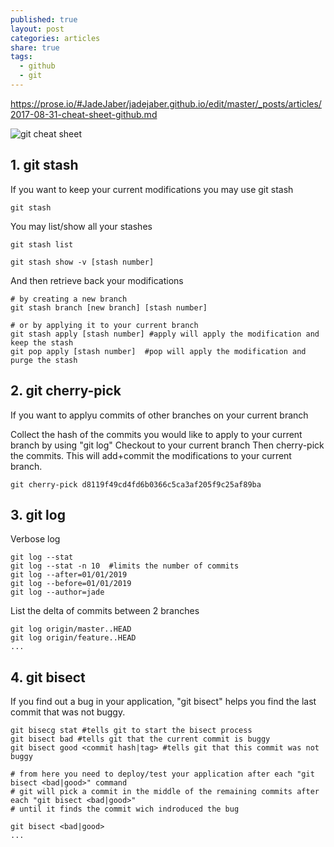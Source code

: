 ```yaml
---
published: true
layout: post
categories: articles
share: true
tags:
  - github
  - git
---
```

https://prose.io/#JadeJaber/jadejaber.github.io/edit/master/_posts/articles/2017-08-31-cheat-sheet-github.md

![git cheat sheet]({{site.baseurl}}/images/git-sheet-cheat.001.jpeg)


## 1. git stash

If you want to keep your current modifications you may use git stash
```shell
git stash 
```

You may list/show all your stashes
```shell
git stash list 

git stash show -v [stash number]
```

And then retrieve back your modifications
```shell
# by creating a new branch
git stash branch [new branch] [stash number]

# or by applying it to your current branch
git stash apply [stash number] #apply will apply the modification and keep the stash
git pop apply [stash number]  #pop will apply the modification and purge the stash
```

## 2. git cherry-pick

If you want to applyu commits of other branches on your current branch

Collect the hash of the commits you would like to apply to your current branch by using "git log"
Checkout to your current branch
Then cherry-pick the commits. This will add+commit the modifications to your current branch.
```shell
git cherry-pick d8119f49cd4fd6b0366c5ca3af205f9c25af89ba
```

## 3. git log

Verbose log
```shell
git log --stat
git log --stat -n 10  #limits the number of commits
git log --after=01/01/2019 
git log --before=01/01/2019 
git log --author=jade 
```

List the delta of commits between 2 branches
```shell
git log origin/master..HEAD
git log origin/feature..HEAD
...
```

## 4. git bisect

If you find out a bug in your application, "git bisect" helps you find the last commit that was not buggy. 

```shell
git bisecg stat #tells git to start the bisect process
git bisect bad #tells git that the current commit is buggy
git bisect good <commit hash|tag> #tells git that this commit was not buggy

# from here you need to deploy/test your application after each "git bisect <bad|good>" command
# git will pick a commit in the middle of the remaining commits after each "git bisect <bad|good>"
# until it finds the commit wich indroduced the bug

git bisect <bad|good>
...
